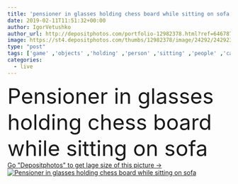 ```yaml
---
title: 'pensioner in glasses holding chess board while sitting on sofa'
date: 2019-02-11T11:51:32+00:00
author: IgorVetushko
author_url: http://depositphotos.com/portfolio-12982378.html?ref=64678756
image: https://st4.depositphotos.com/thumbs/12982378/image/24292/242923702/api_thumb_450.jpg?forcejpeg=true
type: "post"
tags: ['game' ,'objects' ,'holding' ,'person' ,'sitting' ,'people' ,'caucasian' ,'male' ,'man' ,'old' ,'modern' ,'home' ,'accessories' ,'indoors' ,'glasses' ,'apartment' ,'casual' ,'senior' ,'Retired' ,'retirement' ,'elderly' ,'sofa' ,'chess' ,'mustache' ,'elder' ,'pensioner' ,'Living Room' ,'Grey Hair' ,'chess board' ]
categories: 
  - live
---
```

<div aling="center">
            <font size="60"> Pensioner in glasses holding chess board while sitting on sofa</font>   
</div>
<div>
    <a href='https://depositphotos.com/242923702/stock-photo-pensioner-glasses-holding-chess-board.html?ref=64678756' target=_blank > Go "Depositphotos" to get lage size of this picture ->
        <img href='https://depositphotos.com/242923702/stock-photo-pensioner-glasses-holding-chess-board.html?ref=64678756' src='https://st4.depositphotos.com/12982378/24292/i/950/depositphotos_242923702-stock-photo-pensioner-glasses-holding-chess-board.jpg?forcejpeg=true' alt='Pensioner in glasses holding chess board while sitting on sofa' >
    </a>
</div>
